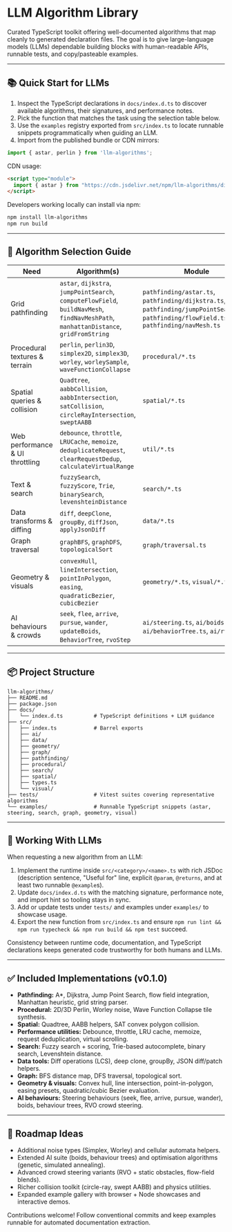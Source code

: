 # LLM Algorithm Library

Curated TypeScript toolkit offering well-documented algorithms that map cleanly to generated declaration files. The goal is to give large-language models (LLMs) dependable building blocks with human-readable APIs, runnable tests, and copy/pasteable examples.

---

## 📚 Quick Start for LLMs

1. Inspect the TypeScript declarations in `docs/index.d.ts` to discover available algorithms, their signatures, and performance notes.
2. Pick the function that matches the task using the selection table below.
3. Use the `examples` registry exported from `src/index.ts` to locate runnable snippets programmatically when guiding an LLM.
4. Import from the published bundle or CDN mirrors:

```ts
import { astar, perlin } from 'llm-algorithms';
```

CDN usage:
```html
<script type="module">
  import { astar } from "https://cdn.jsdelivr.net/npm/llm-algorithms/dist/index.js";
</script>
```

Developers working locally can install via npm:

```bash
npm install llm-algorithms
npm run build
```

---

## 🎯 Algorithm Selection Guide

| Need | Algorithm(s) | Module | Example |
| ---- | ------------ | ------ | ------- |
| Grid pathfinding | `astar`, `dijkstra`, `jumpPointSearch`, `computeFlowField`, `buildNavMesh`, `findNavMeshPath`, `manhattanDistance`, `gridFromString` | `pathfinding/astar.ts`, `pathfinding/dijkstra.ts`, `pathfinding/jumpPointSearch.ts`, `pathfinding/flowField.ts`, `pathfinding/navMesh.ts` | `examples/astar.ts`, `examples/flowField.ts`, `examples/navMesh.ts` |
| Procedural textures & terrain | `perlin`, `perlin3D`, `simplex2D`, `simplex3D`, `worley`, `worleySample`, `waveFunctionCollapse` | `procedural/*.ts` | `examples/simplex.ts`, `examples/worley.ts`, `examples/waveFunctionCollapse.ts` |
| Spatial queries & collision | `Quadtree`, `aabbCollision`, `aabbIntersection`, `satCollision`, `circleRayIntersection`, `sweptAABB` | `spatial/*.ts` | `examples/sat.ts` |
| Web performance & UI throttling | `debounce`, `throttle`, `LRUCache`, `memoize`, `deduplicateRequest`, `clearRequestDedup`, `calculateVirtualRange` | `util/*.ts` | `examples/requestDedup.ts`, `examples/virtualScroll.ts` |
| Text & search | `fuzzySearch`, `fuzzyScore`, `Trie`, `binarySearch`, `levenshteinDistance` | `search/*.ts` | `examples/search.ts` |
| Data transforms & diffing | `diff`, `deepClone`, `groupBy`, `diffJson`, `applyJsonDiff` | `data/*.ts` | `examples/jsonDiff.ts` |
| Graph traversal | `graphBFS`, `graphDFS`, `topologicalSort` | `graph/traversal.ts` | `examples/graph.ts` |
| Geometry & visuals | `convexHull`, `lineIntersection`, `pointInPolygon`, `easing`, `quadraticBezier`, `cubicBezier` | `geometry/*.ts`, `visual/*.ts` | `examples/geometry.ts`, `examples/visual.ts` |
| AI behaviours & crowds | `seek`, `flee`, `arrive`, `pursue`, `wander`, `updateBoids`, `BehaviorTree`, `rvoStep` | `ai/steering.ts`, `ai/boids.ts`, `ai/behaviorTree.ts`, `ai/rvo.ts` | `examples/steering.ts`, `examples/boids.ts`, `examples/rvo.ts` |

---

## 📦 Project Structure

```
llm-algorithms/
├── README.md
├── package.json
├── docs/
│   └── index.d.ts          # TypeScript definitions + LLM guidance
├── src/
│   ├── index.ts            # Barrel exports
│   ├── ai/
│   ├── data/
│   ├── geometry/
│   ├── graph/
│   ├── pathfinding/
│   ├── procedural/
│   ├── search/
│   ├── spatial/
│   ├── types.ts
│   └── visual/
├── tests/                  # Vitest suites covering representative algorithms
└── examples/               # Runnable TypeScript snippets (astar, steering, search, graph, geometry, visual)
```

---

## 🧠 Working With LLMs

When requesting a new algorithm from an LLM:

1. Implement the runtime inside `src/<category>/<name>.ts` with rich JSDoc (description sentence, "Useful for" line, explicit `@param`, `@returns`, and at least two runnable `@example`s).
2. Update `docs/index.d.ts` with the matching signature, performance note, and import hint so tooling stays in sync.
3. Add or update tests under `tests/` and examples under `examples/` to showcase usage.
4. Export the new function from `src/index.ts` and ensure `npm run lint && npm run typecheck && npm run build && npm test` succeed.

Consistency between runtime code, documentation, and TypeScript declarations keeps generated code trustworthy for both humans and LLMs.

---

## ✅ Included Implementations (v0.1.0)

- **Pathfinding:** A*, Dijkstra, Jump Point Search, flow field integration, Manhattan heuristic, grid string parser.
- **Procedural:** 2D/3D Perlin, Worley noise, Wave Function Collapse tile synthesis.
- **Spatial:** Quadtree, AABB helpers, SAT convex polygon collision.
- **Performance utilities:** Debounce, throttle, LRU cache, memoize, request deduplication, virtual scrolling.
- **Search:** Fuzzy search + scoring, Trie-based autocomplete, binary search, Levenshtein distance.
- **Data tools:** Diff operations (LCS), deep clone, groupBy, JSON diff/patch helpers.
- **Graph:** BFS distance map, DFS traversal, topological sort.
- **Geometry & visuals:** Convex hull, line intersection, point-in-polygon, easing presets, quadratic/cubic Bezier evaluation.
- **AI behaviours:** Steering behaviours (seek, flee, arrive, pursue, wander), boids, behaviour trees, RVO crowd steering.

---

## 🔭 Roadmap Ideas

- Additional noise types (Simplex, Worley) and cellular automata helpers.
- Extended AI suite (boids, behaviour trees) and optimisation algorithms (genetic, simulated annealing).
- Advanced crowd steering variants (RVO + static obstacles, flow-field blends).
- Richer collision toolkit (circle-ray, swept AABB) and physics utilities.
- Expanded example gallery with browser + Node showcases and interactive demos.

Contributions welcome! Follow conventional commits and keep examples runnable for automated documentation extraction.
